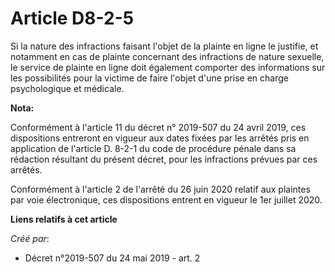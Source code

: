 # Article D8-2-5

Si la nature des infractions faisant l'objet de la plainte en ligne le justifie, et notamment en cas de plainte concernant
des infractions de nature sexuelle, le service de plainte en ligne doit également comporter des informations sur les
possibilités pour la victime de faire l'objet d'une prise en charge psychologique et médicale.

**Nota:**

Conformément à l'article 11 du décret n° 2019-507 du 24 avril 2019, ces dispositions entreront en vigueur aux dates fixées
par les arrêtés pris en application de l'article D. 8-2-1 du code de procédure pénale dans sa rédaction résultant du présent
décret, pour les infractions prévues par ces arrêtés.

Conformément à l'article 2 de l'arrêté du 26 juin 2020 relatif aux plaintes par voie électronique, ces dispositions entrent
en vigueur le 1er juillet 2020.

**Liens relatifs à cet article**

_Créé par_:

  - Décret n°2019-507 du 24 mai 2019 - art. 2
